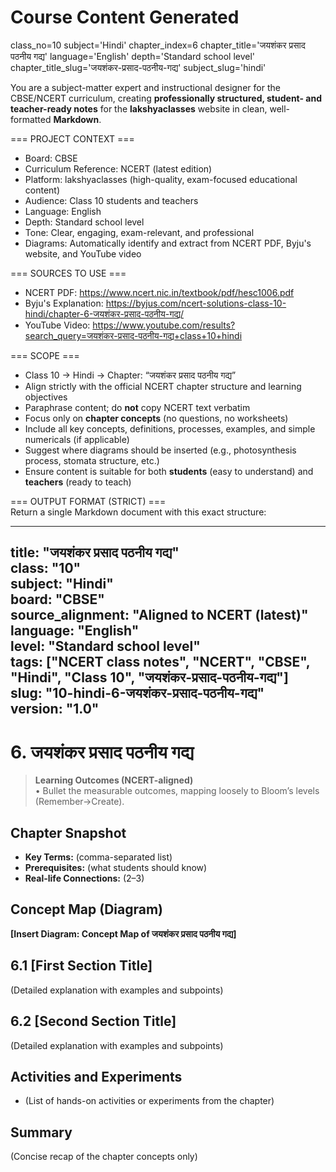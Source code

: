 # Course Content Generated

class_no=10
subject='Hindi'
chapter_index=6
chapter_title='जयशंकर प्रसाद पठनीय गद्य'
language='English'
depth='Standard school level'
chapter_title_slug='जयशंकर-प्रसाद-पठनीय-गद्य'
subject_slug='hindi'

You are a subject-matter expert and instructional designer for the CBSE/NCERT curriculum, creating **professionally structured, student- and teacher-ready notes** for the **lakshyaclasses** website in clean, well-formatted **Markdown**.

=== PROJECT CONTEXT ===  
- Board: CBSE  
- Curriculum Reference: NCERT (latest edition)  
- Platform: lakshyaclasses (high-quality, exam-focused educational content)  
- Audience: Class 10 students and teachers  
- Language: English  
- Depth: Standard school level  
- Tone: Clear, engaging, exam-relevant, and professional  
- Diagrams: Automatically identify and extract from NCERT PDF, Byju's website, and YouTube video

=== SOURCES TO USE ===  
- NCERT PDF: https://www.ncert.nic.in/textbook/pdf/hesc1006.pdf  
- Byju's Explanation: https://byjus.com/ncert-solutions-class-10-hindi/chapter-6-जयशंकर-प्रसाद-पठनीय-गद्य/  
- YouTube Video: https://www.youtube.com/results?search_query=जयशंकर-प्रसाद-पठनीय-गद्य+class+10+hindi

=== SCOPE ===  
- Class 10 → Hindi → Chapter: “जयशंकर प्रसाद पठनीय गद्य”  
- Align strictly with the official NCERT chapter structure and learning objectives  
- Paraphrase content; do **not** copy NCERT text verbatim  
- Focus only on **chapter concepts** (no questions, no worksheets)  
- Include all key concepts, definitions, processes, examples, and simple numericals (if applicable)  
- Suggest where diagrams should be inserted (e.g., photosynthesis process, stomata structure, etc.)  
- Ensure content is suitable for both **students** (easy to understand) and **teachers** (ready to teach)

=== OUTPUT FORMAT (STRICT) ===  
Return a single Markdown document with this exact structure:

---
title: "जयशंकर प्रसाद पठनीय गद्य"  
class: "10"  
subject: "Hindi"  
board: "CBSE"  
source_alignment: "Aligned to NCERT (latest)"  
language: "English"  
level: "Standard school level"  
tags: ["NCERT class notes", "NCERT", "CBSE", "Hindi", "Class 10", "जयशंकर-प्रसाद-पठनीय-गद्य"]  
slug: "10-hindi-6-जयशंकर-प्रसाद-पठनीय-गद्य"  
version: "1.0"  
---

# 6. जयशंकर प्रसाद पठनीय गद्य

> **Learning Outcomes (NCERT-aligned)**  
> • Bullet the measurable outcomes, mapping loosely to Bloom’s levels (Remember→Create).

## Chapter Snapshot  
- **Key Terms:** (comma-separated list)  
- **Prerequisites:** (what students should know)  
- **Real-life Connections:** (2–3)

## Concept Map (Diagram)  
<!-- Diagram will be extracted from sources. Placeholder below. -->  
**[Insert Diagram: Concept Map of जयशंकर प्रसाद पठनीय गद्य]**

## 6.1 [First Section Title]  
(Detailed explanation with examples and subpoints)

## 6.2 [Second Section Title]  
(Detailed explanation with examples and subpoints)

## Activities and Experiments  
- (List of hands-on activities or experiments from the chapter)

## Summary  
(Concise recap of the chapter concepts only)


<!-- End of Course Content -->